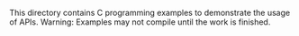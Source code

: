 This directory contains C programming examples to demonstrate the usage of APIs. 
Warning: Examples may not compile until the work is finished.
